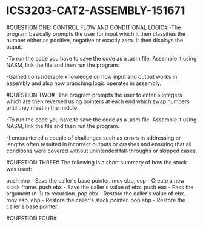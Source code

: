 # ICS3203-CAT2-ASSEMBLY-151671
#QUESTION ONE: CONTROL FLOW AND CONDITIONAL LOGIC#
-The program basically prompts the user for input which it then classifies the number either as positive, negative or exactly zero. It then displays the ouput.

-To run the code you have to save the code as a .asm file. Assemble it using NASM, link the file and then run the program.

-Gained conssiderable knowledge on how input and output works in assembly and also how branching logic operates in assembly.

#QUESTION TWO#
-The program prompts the user to enter 5 integers which are then reversed using pointers at each end which swap numbers until they meet in the middle.

-To run the code you have to save the code as a .asm file. Assemble it using NASM, link the file and then run the program.

-I encountered a couple of challenges such as errors in addressing or lengths often resulted in incorrect outputs or crashes and ensuring that all conditions were covered without unintended fall-throughs or skipped cases.

#QUESTION THREE#
The following is a short summary of how the stack was used:

push ebp	    - Save the caller's base pointer.
mov ebp, esp  - Create a new stack frame.
push ebx	    - Save the caller's value of ebx.
push eax	    - Pass the argument (n-1) to recursion.
pop ebx	      - Restore the caller's value of ebx.
mov esp, ebp	- Restore the caller's stack pointer.
pop ebp	      - Restore the caller's base pointer.


#QUESTION FOUR#


























